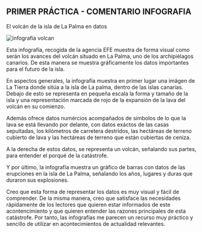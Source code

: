 ## PRIMER PRÁCTICA - COMENTARIO INFOGRAFIA

El volcán de la isla de La Palma en datos

![infografia volcan](https://boyaca7dias.com.co/wp-content/uploads/2021/09/infografia-volcan.jpg)


Esta infografía, recogida de la agencia EFE muestra de forma visual como serán los avances del volcán situado en La Palma, uno de los archipiélagos canarios. De esta manera se muestra gráficamente los datos importantes para el futuro de la isla.

En aspectos generales, la infografía muestra en primer lugar una imágen de La Tierra donde sitúa a la isla de La palma, dentro de las islas canarias.
Debajo de esto se representa en pequeña escala la forma y tamaño de la isla y una representación marcada de rojo de la expansión de la lava del volcán en su comienzo.

Además ofrece datos numércios acompañados de símbolos de lo que la lava se está llevando por delante, con datos exáctos de las casas sepultadas, los kilómetros de carretera destrídos, las hectáreas de terreno cubierto de lava y las hectáreas de terreno que están cubiertas de ceniza.

A la derecha de estos datos, se representa un volcán, señalando sus partes, para entender el porqué de la catástrofe.

Y por último, la infografía muestra un gráfico de barras con datos de las erupciones en la isla de La Palma, señalando los años, lugares y duras que duraron sus explosiones.

Creo que esta forma de representar los datos es muy visual y fácil de comprender. De la misma manera, creo que satisface las necesidades rápidamente de los lectores que quieren estar informados de este acontencimiento y que quieren entender las razones principales de esta catástrofe. Por tanto, las infografías me parecen un  recurso muy práctico y sencillo de utilizar en acontecimientos de actualidad relevantes.

